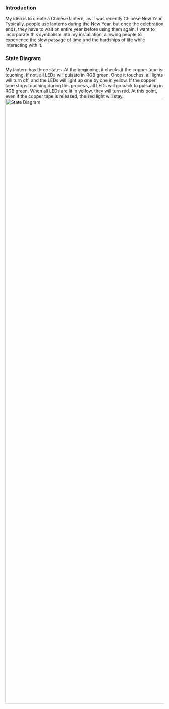 ### Introduction

My idea is to create a Chinese lantern, as it was recently Chinese New Year. Typically, people use lanterns during the New Year, but once the celebration ends, they have to wait an entire year before using them again. I want to incorporate this symbolism into my installation, allowing people to experience the slow passage of time and the hardships of life while interacting with it.

### State Diagram

My lantern has three states. At the beginning, it checks if the copper tape is touching. If not, all LEDs will pulsate in RGB green. Once it touches, all lights will turn off, and the LEDs will light up one by one in yellow. If the copper tape stops touching during this process, all LEDs will go back to pulsating in RGB green. When all LEDs are lit in yellow, they will turn red. At this point, even if the copper tape is released, the red light will stay.
<img width="1920" alt="State Diagram" src="https://github.com/user-attachments/assets/d37b1776-1ba0-4dfb-9622-5ce1388e998a" />




